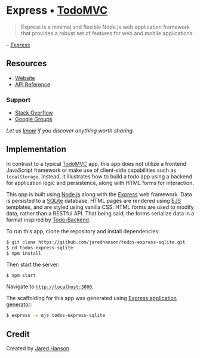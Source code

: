 # Express • [TodoMVC](http://todomvc.com)

> Express is a minimal and flexible Node.js web application framework that provides a robust set of features for web and mobile applications.

&ndash; _[Express](https://expressjs.com/)_

## Resources

- [Website](https://expressjs.com/)
- [API Reference](https://expressjs.com/en/4x/api.html)

### Support

- [Stack Overflow](https://stackoverflow.com/questions/tagged/express)
- [Google Groups](https://groups.google.com/g/express-js)

*Let us [know](https://github.com/jaredhanson/todos-express-sqlite/issues) if you discover anything worth sharing.*


## Implementation

In contrast to a typical [TodoMVC](https://todomvc.com) app, this app does not
utilize a frontend JavaScript framework or make use of client-side capabilities
such as `localStorage`.  Instead, it illustrates how to build a todo app using
a backend for application logic and persistence, along with HTML forms for
interaction.

This app is built using [Node.js](https://nodejs.org/) along with the [Express](https://expressjs.com/)
web framework.  Data is persisted to a [SQLite](https://www.sqlite.org/)
database.  HTML pages are rendered using [EJS](https://ejs.co/) templates, and
are styled using vanilla CSS.  HTML forms are used to modify data, rather than a
RESTful API.  That being said, the forms serialize data in a format inspired by
[Todo-Backend](https://todobackend.com/).

To run this app, clone the repository and install dependencies:

```bash
$ git clone https://github.com/jaredhanson/todos-express-sqlite.git
$ cd todos-express-sqlite
$ npm install
```

Then start the server:

```
$ npm start
```

Navigate to [`http://localhost:3000`](http://localhost:3000).

The scaffolding for this app was generated using [Express application generator](https://expressjs.com/en/starter/generator.html):

```bash
$ express -v ejs todos-express-sqlite
```

## Credit

Created by [Jared Hanson](https://www.jaredhanson.me/)
